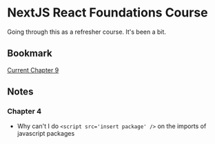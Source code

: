 # NextJS React Foundations Course

Going through this as a refresher course. It's been a bit.

## Bookmark

[Current Chapter 9](https://nextjs.org/learn/react-foundations/installation)

## Notes

### Chapter 4

* Why can't I do `<script src='insert package' />` on the imports of javascript packages
